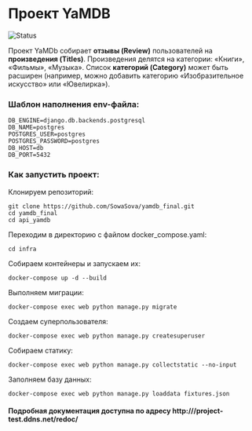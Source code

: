 # Проект YaMDB

![Status](https://github.com/SowaSova/yamdb_final/actions/workflows/yamdb_workflow.yml/badge.svg)

Проект YaMDb собирает __отзывы (Review)__ пользователей на __произведения (Titles)__. Произведения делятся на категории: «Книги», «Фильмы», «Музыка». Список __категорий (Category)__ может быть расширен (например, можно добавить категорию «Изобразительное искусство» или «Ювелирка»).


### Шаблон наполнения env-файла:
```
DB_ENGINE=django.db.backends.postgresql
DB_NAME=postgres
POSTGRES_USER=postgres
POSTGRES_PASSWORD=postgres
DB_HOST=db
DB_PORT=5432
```

### Как запустить проект:
Клонируем репозиторий:
```
git clone https://github.com/SowaSova/yamdb_final.git
cd yamdb_final
cd api_yamdb
```
Переходим в директорию с файлом docker_compose.yaml:
```
cd infra
```
Собираем контейнеры и запускаем их:
```
docker-compose up -d --build 
```
Выполняем миграции:
```
docker-compose exec web python manage.py migrate
```
Создаем суперпользователя:
```
docker-compose exec web python manage.py createsuperuser
```
Собираем статику:
```
docker-compose exec web python manage.py collectstatic --no-input 
```
Заполняем базу данных:
```
docker-compose exec web python manage.py loaddata fixtures.json
```
#### Подробная документация доступна по адресу http:///project-test.ddns.net/redoc/
